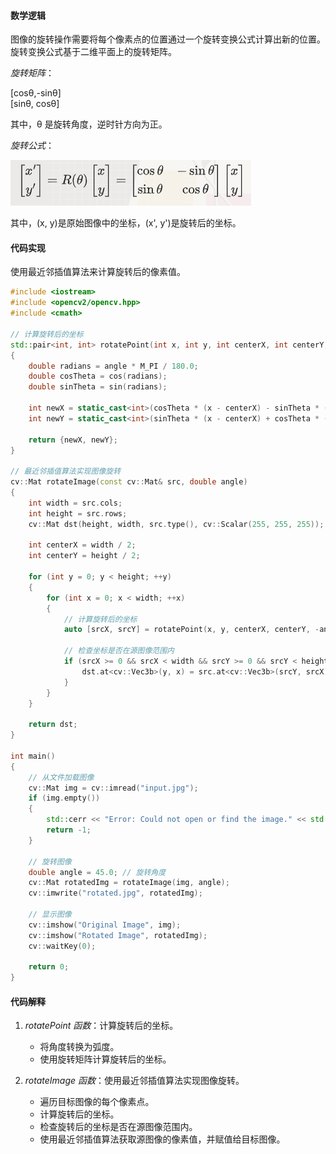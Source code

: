 
#### 数学逻辑

图像的旋转操作需要将每个像素点的位置通过一个旋转变换公式计算出新的位置。旋转变换公式基于二维平面上的旋转矩阵。

*旋转矩阵*：

[cosθ,-sinθ]<br>
[sinθ, cosθ]<br>

其中，θ 是旋转角度，逆时针方向为正。

*旋转公式*：

![旋转公式](image-8.png)

其中，(x, y)是原始图像中的坐标，(x', y')是旋转后的坐标。

#### 代码实现

使用最近邻插值算法来计算旋转后的像素值。

```cpp
#include <iostream>
#include <opencv2/opencv.hpp>
#include <cmath>

// 计算旋转后的坐标
std::pair<int, int> rotatePoint(int x, int y, int centerX, int centerY, double angle) 
{
    double radians = angle * M_PI / 180.0;
    double cosTheta = cos(radians);
    double sinTheta = sin(radians);

    int newX = static_cast<int>(cosTheta * (x - centerX) - sinTheta * (y - centerY) + centerX);
    int newY = static_cast<int>(sinTheta * (x - centerX) + cosTheta * (y - centerY) + centerY);

    return {newX, newY};
}

// 最近邻插值算法实现图像旋转
cv::Mat rotateImage(const cv::Mat& src, double angle) 
{
    int width = src.cols;
    int height = src.rows;
    cv::Mat dst(height, width, src.type(), cv::Scalar(255, 255, 255));

    int centerX = width / 2;
    int centerY = height / 2;

    for (int y = 0; y < height; ++y) 
    {
        for (int x = 0; x < width; ++x) 
        {
            // 计算旋转后的坐标
            auto [srcX, srcY] = rotatePoint(x, y, centerX, centerY, -angle);

            // 检查坐标是否在源图像范围内
            if (srcX >= 0 && srcX < width && srcY >= 0 && srcY < height) {
                dst.at<cv::Vec3b>(y, x) = src.at<cv::Vec3b>(srcY, srcX);
            }
        }
    }

    return dst;
}

int main() 
{
    // 从文件加载图像
    cv::Mat img = cv::imread("input.jpg");
    if (img.empty()) 
    {
        std::cerr << "Error: Could not open or find the image." << std::endl;
        return -1;
    }

    // 旋转图像
    double angle = 45.0; // 旋转角度
    cv::Mat rotatedImg = rotateImage(img, angle);
    cv::imwrite("rotated.jpg", rotatedImg);

    // 显示图像
    cv::imshow("Original Image", img);
    cv::imshow("Rotated Image", rotatedImg);
    cv::waitKey(0);

    return 0;
}
```

#### 代码解释

1. *rotatePoint 函数*：计算旋转后的坐标。
   - 将角度转换为弧度。
   - 使用旋转矩阵计算旋转后的坐标。

2. *rotateImage 函数*：使用最近邻插值算法实现图像旋转。
   - 遍历目标图像的每个像素点。
   - 计算旋转后的坐标。
   - 检查旋转后的坐标是否在源图像范围内。
   - 使用最近邻插值算法获取源图像的像素值，并赋值给目标图像。
